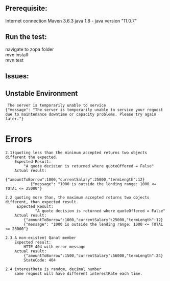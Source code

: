 
## Prerequisite:

Internet connection 
Maven 3.6.3
java 1.8 - java version "11.0.7"

## Run the test:
navigate to zopa folder <br/>
mvn install <br/> 
mvn test

## Issues:

## Unstable Environment 
     The server is temporarily unable to service
    {"message": "The server is temporarily unable to service your request due to maintenance downtime or capacity problems. Please try again later."}
# Errors
    2.1)quoting less than the minimum accepted returns two objects different the expected.
        Expected Result:
            "A quote decision is returned where quoteOffered = False"
        Actual result:
               {"amountToBorrow":1000,"currentSalary":25000,"termLength":12}
               {"message": "1000 is outside the lending range: 1000 <= TOTAL <= 25000"}
               
    2.2 quoting more than, the maximum accepted returns two objects different, than expected result.
         Expected Result:
                 "A quote decision is returned where quoteOffered = False"
        Actual result:
            {"amountToBorrow":1000,"currentSalary":25000,"termLength":12}
            {"message": "1000 is outside the lending range: 1000 <= TOTAL <= 25000"}

    2.3 A non-existent Qanat member
        Expected result:
            HTTP 404 with error message
        Actual result:
            {"amountToBorrow":1500,"currentSalary":56000,"termLength":24}
            StateCode: 404

    2.4 interestRate is random, decimal number
        same request will have different interestRate each time.





